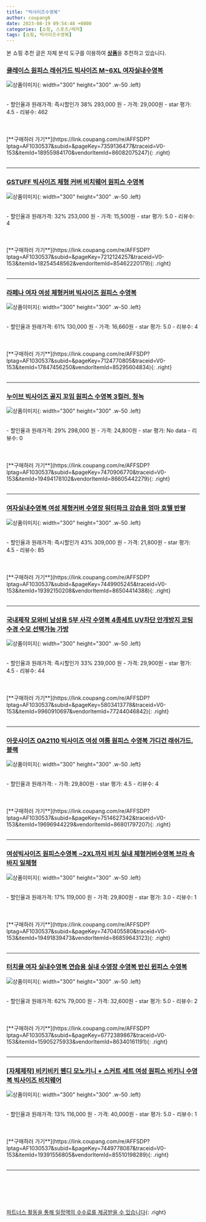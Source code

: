 ```yaml
---
title: "빅사이즈수영복"
author: coupang6
date: 2023-08-19 09:54:48 +0800
categories: [쇼핑, 스포츠/레저]
tags: [쇼핑, 빅사이즈수영복]
---
```


본 쇼핑 추천 글은 자체 분석 도구를 이용하여 [**상품**](https://link.coupang.com/a/bao1ui)을 추천하고 있습니다.

### [클레이스 원피스 래쉬가드 빅사이즈 M~6XL 여자실내수영복](https://link.coupang.com/re/AFFSDP?lptag=AF1030537&subid=&pageKey=7359136477&traceid=V0-153&itemId=18955984170&vendorItemId=86082075247)

![상품이미지](https://thumbnail10.coupangcdn.com/thumbnails/remote/230x230ex/image/vendor_inventory/82ea/f123884aedc7728c9788bd0611d1c05506a3a36576a92b5b19914c57d03d.jpg){: width="300" height="300" .w-50 .left}


<br>
- 할인율과 원래가격: 즉시할인가 38%  293,000   원
- 가격: 29,000원
- star 평가: 4.5
- 리뷰수: 462
<br>
<br>
<br>
<br>
[**구매하러 가기**](https://link.coupang.com/re/AFFSDP?lptag=AF1030537&subid=&pageKey=7359136477&traceid=V0-153&itemId=18955984170&vendorItemId=86082075247){: .right}
<br>
<br>

---

### [GSTUFF 빅사이즈 체형 커버 비치웨어 원피스 수영복](https://link.coupang.com/re/AFFSDP?lptag=AF1030537&subid=&pageKey=7212124257&traceid=V0-153&itemId=18254548562&vendorItemId=85462220179)

![상품이미지](https://thumbnail10.coupangcdn.com/thumbnails/remote/230x230ex/image/vendor_inventory/0b90/823da168f3d53e497555d91d7535d54bff55210960c9aa7670b9eed31167.jpg){: width="300" height="300" .w-50 .left}


<br>
- 할인율과 원래가격: 32%  253,000   원
- 가격: 15,500원
- star 평가: 5.0
- 리뷰수: 4
<br>
<br>
<br>
<br>
[**구매하러 가기**](https://link.coupang.com/re/AFFSDP?lptag=AF1030537&subid=&pageKey=7212124257&traceid=V0-153&itemId=18254548562&vendorItemId=85462220179){: .right}
<br>
<br>

---

### [라페나 여자 여성 체형커버 빅사이즈 원피스 수영복](https://link.coupang.com/re/AFFSDP?lptag=AF1030537&subid=&pageKey=7124770805&traceid=V0-153&itemId=17847456250&vendorItemId=85295604834)

![상품이미지](https://thumbnail9.coupangcdn.com/thumbnails/remote/230x230ex/image/vendor_inventory/b78c/3255664b54a5ff32b58f0224e3ec8b0c67ecb3de9df163980838645567e6.png){: width="300" height="300" .w-50 .left}


<br>
- 할인율과 원래가격: 61%  130,000   원
- 가격: 16,660원
- star 평가: 5.0
- 리뷰수: 4
<br>
<br>
<br>
<br>
[**구매하러 가기**](https://link.coupang.com/re/AFFSDP?lptag=AF1030537&subid=&pageKey=7124770805&traceid=V0-153&itemId=17847456250&vendorItemId=85295604834){: .right}
<br>
<br>

---

### [누이브 빅사이즈 골지 꼬임 원피스 수영복 3컬러, 청녹](https://link.coupang.com/re/AFFSDP?lptag=AF1030537&subid=&pageKey=7470906770&traceid=V0-153&itemId=19494178102&vendorItemId=86605442279)

![상품이미지](https://thumbnail6.coupangcdn.com/thumbnails/remote/230x230ex/image/vendor_inventory/c208/b9798b3c0f19e5f5bc1463c884ff32b7252289adfed31016460f26738031.jpg){: width="300" height="300" .w-50 .left}


<br>
- 할인율과 원래가격: 29%  298,000   원
- 가격: 24,800원
- star 평가: No data
- 리뷰수: 0
<br>
<br>
<br>
<br>
[**구매하러 가기**](https://link.coupang.com/re/AFFSDP?lptag=AF1030537&subid=&pageKey=7470906770&traceid=V0-153&itemId=19494178102&vendorItemId=86605442279){: .right}
<br>
<br>

---

### [여자실내수영복 여성 체형커버 수영장 워터파크 강습용 엄마 호텔 반팔](https://link.coupang.com/re/AFFSDP?lptag=AF1030537&subid=&pageKey=7449905245&traceid=V0-153&itemId=19392150208&vendorItemId=86504414388)

![상품이미지](https://thumbnail8.coupangcdn.com/thumbnails/remote/230x230ex/image/vendor_inventory/b39e/f6f295669064eddd50cbd7c261a68b5fa118107e7b288b12dbc9e3201306.jpg){: width="300" height="300" .w-50 .left}


<br>
- 할인율과 원래가격: 즉시할인가 43%  309,000   원
- 가격: 21,800원
- star 평가: 4.5
- 리뷰수: 85
<br>
<br>
<br>
<br>
[**구매하러 가기**](https://link.coupang.com/re/AFFSDP?lptag=AF1030537&subid=&pageKey=7449905245&traceid=V0-153&itemId=19392150208&vendorItemId=86504414388){: .right}
<br>
<br>

---

### [국내제작 모와비 남성용 5부 사각 수영복 4종세트 UV차단 안개방지 코팅 수경 수모 선택가능 가방](https://link.coupang.com/re/AFFSDP?lptag=AF1030537&subid=&pageKey=5803413778&traceid=V0-153&itemId=9960910697&vendorItemId=77244046842)

![상품이미지](https://thumbnail10.coupangcdn.com/thumbnails/remote/230x230ex/image/vendor_inventory/ee8a/e1419799329450eb21a97cd14ed8d68b72173905d65dd5fdc2fb06f20d92.jpg){: width="300" height="300" .w-50 .left}


<br>
- 할인율과 원래가격: 즉시할인가 33%  239,000   원
- 가격: 29,900원
- star 평가: 4.5
- 리뷰수: 44
<br>
<br>
<br>
<br>
[**구매하러 가기**](https://link.coupang.com/re/AFFSDP?lptag=AF1030537&subid=&pageKey=5803413778&traceid=V0-153&itemId=9960910697&vendorItemId=77244046842){: .right}
<br>
<br>

---

### [아웃사이즈 OA2110 빅사이즈 여성 여름 원피스 수영복 가디건 래쉬가드, 블랙](https://link.coupang.com/re/AFFSDP?lptag=AF1030537&subid=&pageKey=7514627342&traceid=V0-153&itemId=19696944229&vendorItemId=86801797207)

![상품이미지](https://thumbnail10.coupangcdn.com/thumbnails/remote/230x230ex/image/vendor_inventory/3c55/7e19bc446a2f122872a564f6459bfe083bad695f5409e897927cfca26fac.jpg){: width="300" height="300" .w-50 .left}


<br>
- 할인율과 원래가격: 
- 가격: 29,800원
- star 평가: 4.5
- 리뷰수: 4
<br>
<br>
<br>
<br>
[**구매하러 가기**](https://link.coupang.com/re/AFFSDP?lptag=AF1030537&subid=&pageKey=7514627342&traceid=V0-153&itemId=19696944229&vendorItemId=86801797207){: .right}
<br>
<br>

---

### [여성빅사이즈 원피스수영복 ~2XL까지 비치 실내 체형커버수영복 브라 속바지 일체형](https://link.coupang.com/re/AFFSDP?lptag=AF1030537&subid=&pageKey=7470405580&traceid=V0-153&itemId=19491839473&vendorItemId=86859643123)

![상품이미지](https://thumbnail9.coupangcdn.com/thumbnails/remote/230x230ex/image/vendor_inventory/5c5a/3e87fdd5b63a62e5b1c8c25402d4a76a98bdb2d01a52d665bd79588292a5.jpg){: width="300" height="300" .w-50 .left}


<br>
- 할인율과 원래가격: 17%  119,000   원
- 가격: 29,800원
- star 평가: 3.0
- 리뷰수: 1
<br>
<br>
<br>
<br>
[**구매하러 가기**](https://link.coupang.com/re/AFFSDP?lptag=AF1030537&subid=&pageKey=7470405580&traceid=V0-153&itemId=19491839473&vendorItemId=86859643123){: .right}
<br>
<br>

---

### [터치쿨 여자 실내수영복 연습용 실내 수영장 수영복 반신 윈피스 수영복](https://link.coupang.com/re/AFFSDP?lptag=AF1030537&subid=&pageKey=6772389867&traceid=V0-153&itemId=15905275933&vendorItemId=86340161191)

![상품이미지](https://thumbnail10.coupangcdn.com/thumbnails/remote/230x230ex/image/vendor_inventory/433d/bccc5d1b032d816ad170f0eba3e1eddf30ea43a58cfe713e94a9bd63ca4d.jpg){: width="300" height="300" .w-50 .left}


<br>
- 할인율과 원래가격: 62%  79,000   원
- 가격: 32,600원
- star 평가: 5.0
- 리뷰수: 2
<br>
<br>
<br>
<br>
[**구매하러 가기**](https://link.coupang.com/re/AFFSDP?lptag=AF1030537&subid=&pageKey=6772389867&traceid=V0-153&itemId=15905275933&vendorItemId=86340161191){: .right}
<br>
<br>

---

### [[자체제작] 비키비키 웬디 모노키니 + 스커트 세트 여성 원피스 비키니 수영복 빅사이즈 비치웨어](https://link.coupang.com/re/AFFSDP?lptag=AF1030537&subid=&pageKey=7449778087&traceid=V0-153&itemId=19391556805&vendorItemId=85510198289)

![상품이미지](https://thumbnail6.coupangcdn.com/thumbnails/remote/230x230ex/image/vendor_inventory/b7ad/febd7134371dca127c930f4a521b8d32b4a5d1d39439337851a45ea25ec0.jpg){: width="300" height="300" .w-50 .left}


<br>
- 할인율과 원래가격: 13%  116,000   원
- 가격: 40,000원
- star 평가: 5.0
- 리뷰수: 1
<br>
<br>
<br>
<br>
[**구매하러 가기**](https://link.coupang.com/re/AFFSDP?lptag=AF1030537&subid=&pageKey=7449778087&traceid=V0-153&itemId=19391556805&vendorItemId=85510198289){: .right}
<br>
<br>

---
<br><br><br><br><br> [파트너스 활동을 통해 일정액의 수수료를 제공받을 수 있습니다](https://link.coupang.com/a/bao1ui){: .right}